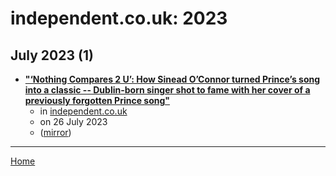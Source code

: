 # independent.co.uk: 2023

## July 2023 (1)

 - [**"‘Nothing Compares 2 U’: How Sinead O’Connor turned Prince’s song into a classic -- Dublin-born singer shot to fame with her cover of a previously forgotten Prince song"**](https://www.independent.co.uk/arts-entertainment/music/news/sinead-oconnor-nothing-compares-2-u-b2382514.html)
    - in [independent.co.uk](../../../publications/f-j/independent-co-uk/index.md)
    - on 26 July 2023
    - ([mirror](https://web.archive.org/web/*/https://www.independent.co.uk/arts-entertainment/music/news/sinead-oconnor-nothing-compares-2-u-b2382514.html))

----

[Home](../index.md)
